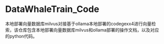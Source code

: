 # DataWhaleTrain_Code
本地部署向量数据库milvus对接基于ollama本地部署的codegexx4进行向量检索，该仓库包含本地部署向量数据库milvus和ollama部署的操作文档，以及对应的python代码。
